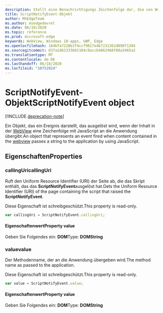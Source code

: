 ```yaml
---
description: Stellt eine Benachrichtigungs Zeichenfolge dar, die von WebView-Inhalt an die Anwendung übergeben wird.
title: ScriptNotifyEvent-Objekt
author: MSEdgeTeam
ms.author: msedgedevrel
ms.date: 06/10/2020
ms.topic: reference
ms.prod: microsoft-edge
keywords: WebView, Windows 10-apps, UWP, Edge
ms.openlocfilehash: 164bfa7228b1f4ccf9817e4b7231361d090f1394
ms.sourcegitcommit: 037a2d62333691104c9accb4862968f80a3465a2
ms.translationtype: MT
ms.contentlocale: de-DE
ms.lasthandoff: 06/18/2020
ms.locfileid: "10752024"
---
```

# <span data-ttu-id="6e2cd-104">ScriptNotifyEvent-Objekt</span><span class="sxs-lookup"><span data-stu-id="6e2cd-104">ScriptNotifyEvent object</span></span>  

[!INCLUDE [deprecation-note](../includes/deprecation-note.md)]  

<span data-ttu-id="6e2cd-105">Ein Objekt, das ein Ereignis darstellt, das ausgelöst wird, wenn der Inhalt in der [WebView](../webview.md) eine Zeichenfolge mit JavaScript an die Anwendung übergibt.</span><span class="sxs-lookup"><span data-stu-id="6e2cd-105">An object that represents an event fired when content contained in the [webview](../webview.md) passes a string to the application by using JavaScript.</span></span>  

## <span data-ttu-id="6e2cd-106">Eigenschaften</span><span class="sxs-lookup"><span data-stu-id="6e2cd-106">Properties</span></span>  

### <span data-ttu-id="6e2cd-107">callingUri</span><span class="sxs-lookup"><span data-stu-id="6e2cd-107">callingUri</span></span>  

<span data-ttu-id="6e2cd-108">Ruft den Uniform Resource Identifier (URI) der Seite ab, die das Skript enthält, das das **ScriptNotifyEvent**ausgelöst hat.</span><span class="sxs-lookup"><span data-stu-id="6e2cd-108">Gets the Uniform Resource Identifier (URI) of the page containing the script that raised the **ScriptNotifyEvent**.</span></span>  

<span data-ttu-id="6e2cd-109">Diese Eigenschaft ist schreibgeschützt.</span><span class="sxs-lookup"><span data-stu-id="6e2cd-109">This property is read-only.</span></span>  

```javascript
var callingUri = ScriptNotifyEvent.callingUri;
```  

#### <span data-ttu-id="6e2cd-110">Eigenschaftenwert</span><span class="sxs-lookup"><span data-stu-id="6e2cd-110">Property value</span></span>  

<span data-ttu-id="6e2cd-111">Geben Sie Folgendes ein: **DOM**</span><span class="sxs-lookup"><span data-stu-id="6e2cd-111">Type: **DOMString**</span></span>  

### <span data-ttu-id="6e2cd-112">value</span><span class="sxs-lookup"><span data-stu-id="6e2cd-112">value</span></span>  

<span data-ttu-id="6e2cd-113">Der Methodenname, der an die Anwendung übergeben wird.</span><span class="sxs-lookup"><span data-stu-id="6e2cd-113">The method name as passed to the application.</span></span>  

<span data-ttu-id="6e2cd-114">Diese Eigenschaft ist schreibgeschützt.</span><span class="sxs-lookup"><span data-stu-id="6e2cd-114">This property is read-only.</span></span>  

```javascript
var value = ScriptNotifyEvent.value;
```  

#### <span data-ttu-id="6e2cd-115">Eigenschaftenwert</span><span class="sxs-lookup"><span data-stu-id="6e2cd-115">Property value</span></span>  

<span data-ttu-id="6e2cd-116">Geben Sie Folgendes ein: **DOM**</span><span class="sxs-lookup"><span data-stu-id="6e2cd-116">Type: **DOMString**</span></span>  
